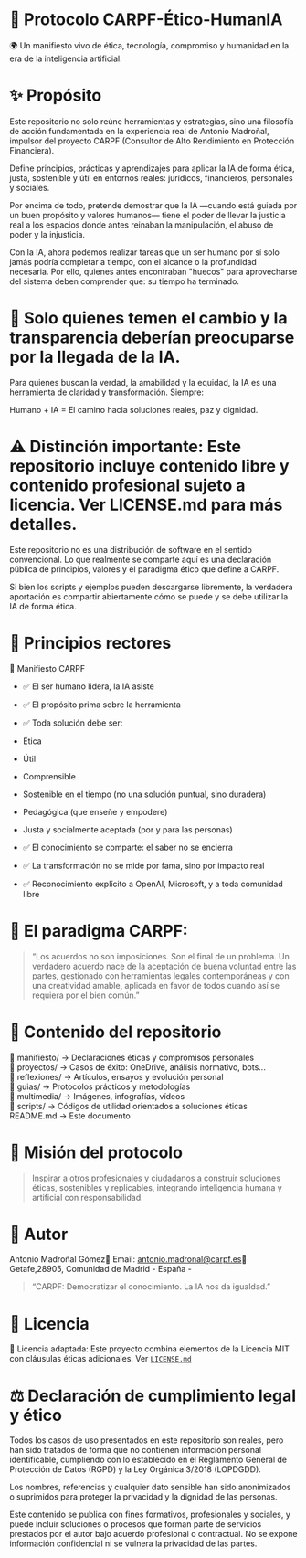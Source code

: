 # 🧭 Protocolo CARPF-Ético-HumanIA

🌍 Un manifiesto vivo de ética, tecnología, compromiso y humanidad en la era de la inteligencia artificial.

# ✨ Propósito

Este repositorio no solo reúne herramientas y estrategias, sino una filosofía de acción fundamentada en la experiencia real de Antonio Madroñal, impulsor del proyecto CARPF (Consultor de Alto Rendimiento en Protección Financiera).

Define principios, prácticas y aprendizajes para aplicar la IA de forma ética, justa, sostenible y útil en entornos reales: jurídicos, financieros, personales y sociales.

Por encima de todo, pretende demostrar que la IA —cuando está guiada por un buen propósito y valores humanos— tiene el poder de llevar la justicia real a los espacios donde antes reinaban la manipulación, el abuso de poder y la injusticia.

Con la IA, ahora podemos realizar tareas que un ser humano por sí solo jamás podría completar a tiempo, con el alcance o la profundidad necesaria. Por ello, quienes antes encontraban "huecos" para aprovecharse del sistema deben comprender que: su tiempo ha terminado.

# 🤝 Solo quienes temen el cambio y la transparencia deberían preocuparse por la llegada de la IA.

Para quienes buscan la verdad, la amabilidad y la equidad, la IA es una herramienta de claridad y transformación. Siempre:

Humano + IA = El camino hacia soluciones reales, paz y dignidad.

# ⚠️ Distinción importante: Este repositorio incluye contenido libre y contenido profesional sujeto a licencia. Ver LICENSE.md para más detalles.

Este repositorio no es una distribución de software en el sentido convencional. Lo que realmente se comparte aquí es una declaración pública de principios, valores y el paradigma ético que define a CARPF.

Si bien los scripts y ejemplos pueden descargarse libremente, la verdadera aportación es compartir abiertamente cómo se puede y se debe utilizar la IA de forma ética.

# 🧠 Principios rectores

📜 Manifiesto CARPF

* ✅ El ser humano lidera, la IA asiste
* ✅ El propósito prima sobre la herramienta
* ✅ Toda solución debe ser:

* Ética

* Útil

* Comprensible

* Sostenible en el tiempo (no una solución puntual, sino duradera)

* Pedagógica (que enseñe y empodere)

* Justa y socialmente aceptada (por y para las personas)
* ✅ El conocimiento se comparte: el saber no se encierra
* ✅ La transformación no se mide por fama, sino por impacto real
* ✅ Reconocimiento explícito a OpenAI, Microsoft, y a toda comunidad libre

# 💬 El paradigma CARPF:

> “Los acuerdos no son imposiciones. Son el final de un problema.
Un verdadero acuerdo nace de la aceptación de buena voluntad entre las partes,
gestionado con herramientas legales contemporáneas y con una creatividad amable,
aplicada en favor de todos cuando así se requiera por el bien común.”

# 📂 Contenido del repositorio
📁 manifiesto/           → Declaraciones éticas y compromisos personales  
📁 proyectos/            → Casos de éxito: OneDrive, análisis normativo, bots...  
📁 reflexiones/          → Artículos, ensayos y evolución personal  
📁 guias/                → Protocolos prácticos y metodologías  
📁 multimedia/           → Imágenes, infografías, vídeos  
📁 scripts/              → Códigos de utilidad orientados a soluciones éticas  
README.md               → Este documento  

# 🚀 Misión del protocolo

> Inspirar a otros profesionales y ciudadanos a construir soluciones éticas, sostenibles y replicables, integrando inteligencia humana y artificial con responsabilidad.

# 👤 Autor

Antonio Madroñal Gómez📧 Email: antonio.madronal@carpf.es📍 Getafe,28905, Comunidad de Madrid - España -

> “CARPF: Democratizar el conocimiento. La IA nos da igualdad.”

# 🧾 Licencia

📜 Licencia adaptada: Este proyecto combina elementos de la Licencia MIT con cláusulas éticas adicionales. Ver [`LICENSE.md`](https://github.com/hubCARPF/protocoloCARPF-etico-humanIA/blob/master/LICENSE.md)
# ⚖️ Declaración de cumplimiento legal y ético

Todos los casos de uso presentados en este repositorio son reales, pero han sido tratados de forma que no contienen información personal identificable, cumpliendo con lo establecido en el Reglamento General de Protección de Datos (RGPD) y la Ley Orgánica 3/2018 (LOPDGDD).

Los nombres, referencias y cualquier dato sensible han sido anonimizados o suprimidos para proteger la privacidad y la dignidad de las personas.

Este contenido se publica con fines formativos, profesionales y sociales, y puede incluir soluciones o procesos que forman parte de servicios prestados por el autor bajo acuerdo profesional o contractual. No se expone información confidencial ni se vulnera la privacidad de las partes.
